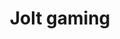 ---
title: "Jolt gaming"
url: /vijayawada/jolt-gaming-opposite-silver-spoon-guru-nanak-colony/
shop: video games
---